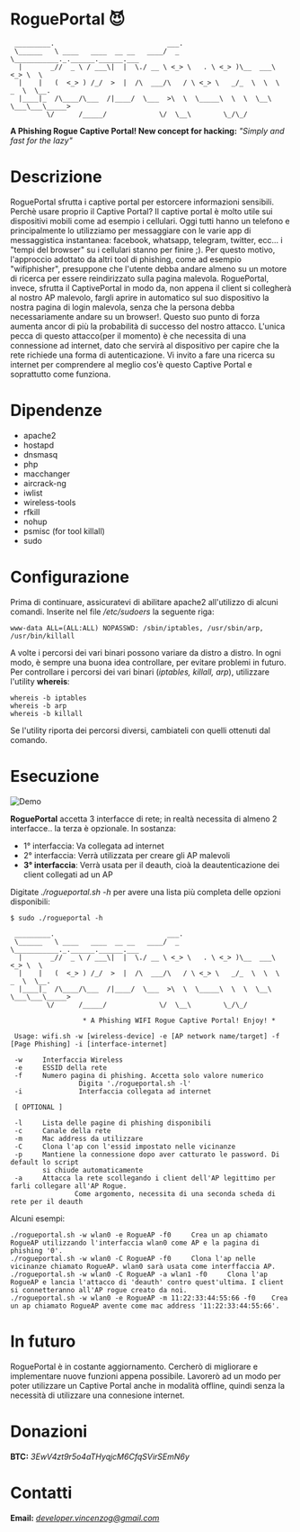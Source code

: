 # RoguePortal :smiling_imp:

```
 _________.                            ___.                                       
 \______   \ ____   ____  __ __   ____/  _ \___________._.______.______.___       
  |       _//  _ \ / ___\|  |  \./ __ \ <_> \   . \ <_> )\__  ___\  <_> \  \      
  |    |   (  <_> ) /_/  >  |  /\  ___/\   / \ <_> \   _/_  \  \  \   _  \  \__.  
  |____|_  /\____/\___  /|____/  \___  >\  \  \_____\  \  \  \__\  \___\___\_____> 
         \/      /_____/             \/  \__\        \_/\_/
```    
**A Phishing Rogue Captive Portal! New concept for hacking:** *"Simply and fast for the lazy"*

# Descrizione

RoguePortal sfrutta i captive portal per estorcere informazioni sensibili.
Perchè usare proprio il Captive Portal? Il captive portal è molto utile sui dispositivi mobili
come ad esempio i cellulari. Oggi tutti hanno un telefono e principalmente lo utilizziamo per messaggiare con le varie
app di messaggistica instantanea: facebook, whatsapp, telegram, twitter, ecc... i "tempi del browser" su i cellulari stanno per finire ;).
Per questo motivo, l'approccio adottato da altri tool di phishing, come ad esempio "wifiphisher", presuppone che l'utente debba andare almeno su un motore di ricerca per essere reindirizzato sulla pagina malevola. RoguePortal, invece, sfrutta il CaptivePortal in modo da, non appena il client si collegherà al nostro AP malevolo, fargli aprire in automatico sul suo dispositivo la nostra pagina di login malevola, senza che la persona debba necessariamente andare su un browser!. Questo suo punto di forza aumenta ancor di più la probabilità di successo del nostro attacco. L'unica pecca di questo attacco(per il momento) è che necessita di una connessione ad internet, dato che servirà al dispositivo per capire che la rete richiede una forma di autenticazione. Vi invito a fare una ricerca su internet per comprendere al meglio cos'è questo Captive Portal e soprattutto come funziona.

# Dipendenze

- apache2
- hostapd
- dnsmasq
- php
- macchanger
- aircrack-ng
- iwlist
- wireless-tools
- rfkill
- nohup
- psmisc (for tool killall)
- sudo

# Configurazione

Prima di continuare, assicuratevi di abilitare apache2 all'utilizzo di alcuni comandi.
Inserite nel file */etc/sudoers* la seguente riga:
```
www-data ALL=(ALL:ALL) NOPASSWD: /sbin/iptables, /usr/sbin/arp, /usr/bin/killall
```
A volte i percorsi dei vari binari possono variare da distro a distro. In ogni modo, è sempre una buona idea controllare, per evitare problemi in futuro.
Per controllare i percorsi dei vari binari (*iptables, killall, arp*), utilizzare l'utility **whereis**:

```
whereis -b iptables
whereis -b arp
whereis -b killall
```

Se l'utility riporta dei percorsi diversi, cambiateli con quelli ottenuti dal comando.

# Esecuzione

![Demo](pics/demo.png)

**RoguePortal** accetta 3 interfacce di rete; in realtà necessita di almeno 2 interfacce.. la terza è opzionale.
In sostanza:

- 1° interfaccia: Va collegata ad internet
- 2° interfaccia: Verrà utilizzata per creare gli AP malevoli
- **3° interfaccia**: Verrà usata per il deauth, cioà la deautenticazione dei client collegati ad un AP

Digitate *./rogueportal.sh -h* per avere una lista più completa delle opzioni disponibili:

```
$ sudo ./rogueportal -h

 _________.                            ___.                                       
 \______   \ ____   ____  __ __   ____/  _ \___________._.______.______.___       
  |       _//  _ \ / ___\|  |  \./ __ \ <_> \   . \ <_> )\__  ___\  <_> \  \      
  |    |   (  <_> ) /_/  >  |  /\  ___/\   / \ <_> \   _/_  \  \  \   _  \  \__.  
  |____|_  /\____/\___  /|____/  \___  >\  \  \_____\  \  \  \__\  \___\___\_____> 
         \/      /_____/             \/  \__\        \_/\_/
                 
                  * A Phishing WIFI Rogue Captive Portal! Enjoy! *
                                 
 Usage: wifi.sh -w [wireless-device] -e [AP network name/target] -f [Page Phishing] -i [interface-internet]
                                 
 -w		Interfaccia Wireless
 -e		ESSID della rete
 -f		Numero pagina di phishing. Accetta solo valore numerico
                 Digita './rogueportal.sh -l'
 -i              Interfaccia collegata ad internet
 
 [ OPTIONAL ]
 
 -l		Lista delle pagine di phishing disponibili
 -c		Canale della rete
 -m		Mac address da utilizzare
 -C		Clona l'ap con l'essid impostato nelle vicinanze
 -p		Mantiene la connessione dopo aver catturato le password. Di default lo script
		si chiude automaticamente
 -a		Attacca la rete scollegando i client dell'AP legittimo per farli collegare all'AP Rogue.
                Come argomento, necessita di una seconda scheda di rete per il deauth
```

Alcuni esempi:

```
./rogueportal.sh -w wlan0 -e RogueAP -f0     Crea un ap chiamato RogueAP utilizzando l'interfaccia wlan0 come AP e la pagina di phishing '0'.
./rogueportal.sh -w wlan0 -C RogueAP -f0     Clona l'ap nelle vicinanze chiamato RogueAP. wlan0 sarà usata come interffaccia AP.
./rogueportal.sh -w wlan0 -C RogueAP -a wlan1 -f0     Clona l'ap RogueAP e lancia l'attacco di 'deauth' contro quest'ultima. I client si connetteranno all'AP rogue creato da noi.
./rogueportal.sh -w wlan0 -e RogueAP -m 11:22:33:44:55:66 -f0    Crea un ap chiamato RogueAP avente come mac address '11:22:33:44:55:66'.
```

# In futuro

RoguePortal è in costante aggiornamento. Cercherò di migliorare e implementare nuove funzioni appena possibile.
Lavorerò ad un modo per poter utilizzare un Captive Portal anche in modalità offline, quindi senza la necessità di utilizzare una connesione internet.

# Donazioni

**BTC:** *3EwV4zt9r5o4aTHyqjcM6CfqSVirSEmN6y*

# Contatti

**Email:** *developer.vincenzog@gmail.com*
